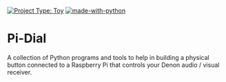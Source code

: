 [![Project Type: Toy](https://img.shields.io/badge/project%20type-toy-blue)](https://project-types.github.io/#toy)
[![made-with-python](https://img.shields.io/badge/Made%20with-Python-1f425f.svg)](https://www.python.org/)

# Pi-Dial
A collection of Python programs and tools to help in building a physical button connected to a Raspberry Pi that controls your Denon audio / visual receiver.


